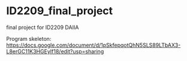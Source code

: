 # ID2209_final_project
final project for ID2209 DAIIA

Program skeleton:
https://docs.google.com/document/d/1pSkfepqotQhN5SLS89LTbAX3-L8erGC11K3HGEyIf18/edit?usp=sharing
